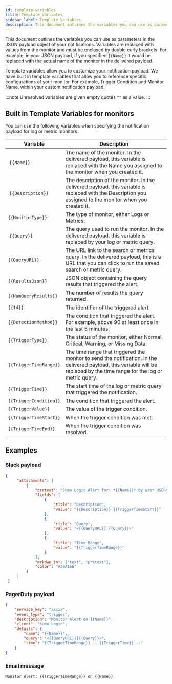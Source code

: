 ```yaml
---
id: template-variables
title: Template Variables
sidebar_label: Template Variables
description: This document outlines the variables you can use as parameters in the JSON payload object of your notifications. 
---
```


This document outlines the variables you can use as parameters in the JSON payload object of your notifications. Variables are replaced with values from the monitor and must be enclosed by double curly brackets. For example, in your JSON payload, if you specified `{{Name}}` it would be replaced with the actual name of the monitor in the delivered payload.

Template variables allow you to customize your notification payload. We have built in template variables that allow you to reference specific configurations of your monitor. For example, Trigger Condition and Monitor Name, within your custom notification payload.

:::note
Unresolved variables are given empty quotes `""` as a value.
:::

## Built in Template Variables for monitors

You can use the following variables when specifying the notification
payload for log or metric monitors.

| Variable | Description |
|--|--|
|  `{{Name}}` | The name of the monitor. In the delivered payload, this variable is replaced with the Name you assigned to the monitor when you created it. |
|  `{{Description}}` | The description of the monitor. In the delivered payload, this variable is replaced with the Description you assigned to the monitor when you created it. |
| `{{MonitorType}}` | The type of monitor, either Logs or Metrics. |
|  `{{Query}}` | The query used to run the monitor. In the delivered payload, this variable is replaced by your log or metric query. |
| `{{QueryURL}}` | The URL link to the search or metrics query. In the delivered payload, this is a URL that you can click to run the saved search or metric query. |
| `{{ResultsJson}}` | JSON object containing the query results that triggered the alert. |
| `{{NumQueryResults}}`  | The number of results the query returned. |
| `{{Id}}` | The identifier of the triggered alert. |
| `{{DetectionMethod}}`  | The condition that triggered the alert. For example, above 90 at least once in the last 5 minutes. |
| `{{TriggerType}}` | The status of the monitor, either Normal, Critical, Warning, or Missing Data. |
| `{{TriggerTimeRange}}` | The time range that triggered the monitor to send the notification. In the delivered payload, this variable will be replaced by the time range for the log or metric query. |
| `{{TriggerTime}}` | The start time of the log or metric query that triggered the notification. |
| `{{TriggerCondition}}` | The condition that triggered the alert. |
| `{{TriggerValue}}` | The value of the trigger condition. |
| `{{TriggerTimeStart}}` | When the trigger condition was met. |
| `{{TriggerTimeEnd}}` | When the trigger condition was resolved. |

## Examples

### Slack payload

```json
{
     "attachments": [
         {
             "pretext": "Sumo Logic Alert for: *{{Name}}* by user USERNAME",
             "fields": [
                 {
                     "title": "Description",
                     "value": "{{Description}} {{TriggerTimeStart}}"
                 },
                 {
                     "title": "Query",
                     "value": "<{{QueryURL}}|{{Query}}>"
                 },
                 {
                     "title": "Time Range",
                     "value": "{{TriggerTimeRange}}"
                 }
             ],
             "mrkdwn_in": ["text", "pretext"],
             "color": "#29A1E6"
         }
     ]
 }
```

### PagerDuty payload

```json
{
    "service_key": "xxxxx",
    "event_type": "trigger",
    "description": "Monitor Alert on {{Name}}",
    "client": "Sumo Logic",
    "details": {
        "name": "{{Name}}",
        "query": "<{{QueryURL}}|{{Query}}>",
        "time": "{{TriggerTimeRange}} -- {{TriggerTime}} --"
    }
}
```

### Email message

```
Monitor Alert: {{TriggerTimeRange}} on {{Name}}
```
